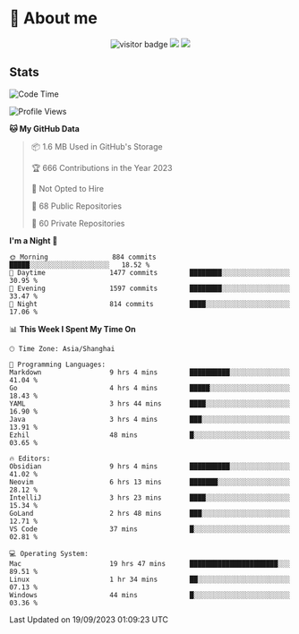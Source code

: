 <!-- ![](https://youpai.roccoshi.top/img/20200804214216.png) -->

# 🧐 About me
 
<p align="center">
<img src="https://visitor-badge.laobi.icu/badge?page_id=Lincest.Lincest&title=hits" alt="visitor badge"/>
<a href="mailto:imroccoshi@gmail.com"><img src="https://img.shields.io/badge/gmail-imroccoshi%40gmail.com-red"></a>
<a href="https://blog.roccoshi.top"><img src="https://img.shields.io/badge/blog-roccoshi-green"></a>
</p>

## Stats

<!--START_SECTION:waka-->
![Code Time](http://img.shields.io/badge/Code%20Time-568%20hrs%2019%20mins-blue)

![Profile Views](http://img.shields.io/badge/Profile%20Views-11-blue)

**🐱 My GitHub Data** 

> 📦 1.6 MB Used in GitHub's Storage 
 > 
> 🏆 666 Contributions in the Year 2023
 > 
> 🚫 Not Opted to Hire
 > 
> 📜 68 Public Repositories 
 > 
> 🔑 60 Private Repositories 
 > 
**I'm a Night 🦉** 

```text
🌞 Morning                884 commits         █████░░░░░░░░░░░░░░░░░░░░   18.52 % 
🌆 Daytime                1477 commits        ████████░░░░░░░░░░░░░░░░░   30.95 % 
🌃 Evening                1597 commits        ████████░░░░░░░░░░░░░░░░░   33.47 % 
🌙 Night                  814 commits         ████░░░░░░░░░░░░░░░░░░░░░   17.06 % 
```


📊 **This Week I Spent My Time On** 

```text
🕑︎ Time Zone: Asia/Shanghai

💬 Programming Languages: 
Markdown                 9 hrs 4 mins        ██████████░░░░░░░░░░░░░░░   41.04 % 
Go                       4 hrs 4 mins        █████░░░░░░░░░░░░░░░░░░░░   18.43 % 
YAML                     3 hrs 44 mins       ████░░░░░░░░░░░░░░░░░░░░░   16.90 % 
Java                     3 hrs 4 mins        ███░░░░░░░░░░░░░░░░░░░░░░   13.91 % 
Ezhil                    48 mins             █░░░░░░░░░░░░░░░░░░░░░░░░   03.65 % 

🔥 Editors: 
Obsidian                 9 hrs 4 mins        ██████████░░░░░░░░░░░░░░░   41.02 % 
Neovim                   6 hrs 13 mins       ███████░░░░░░░░░░░░░░░░░░   28.12 % 
IntelliJ                 3 hrs 23 mins       ████░░░░░░░░░░░░░░░░░░░░░   15.34 % 
GoLand                   2 hrs 48 mins       ███░░░░░░░░░░░░░░░░░░░░░░   12.71 % 
VS Code                  37 mins             █░░░░░░░░░░░░░░░░░░░░░░░░   02.81 % 

💻 Operating System: 
Mac                      19 hrs 47 mins      ██████████████████████░░░   89.51 % 
Linux                    1 hr 34 mins        ██░░░░░░░░░░░░░░░░░░░░░░░   07.13 % 
Windows                  44 mins             █░░░░░░░░░░░░░░░░░░░░░░░░   03.36 % 
```


 Last Updated on 19/09/2023 01:09:23 UTC
<!--END_SECTION:waka-->


